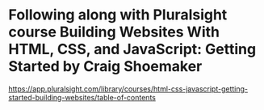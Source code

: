 # Following along with Pluralsight course Building Websites With HTML, CSS, and JavaScript: Getting Started by Craig Shoemaker
https://app.pluralsight.com/library/courses/html-css-javascript-getting-started-building-websites/table-of-contents 
